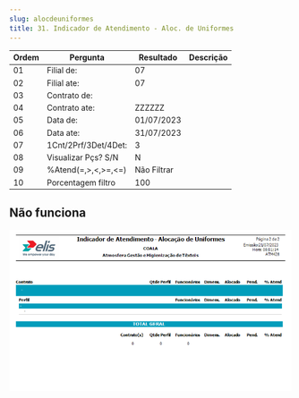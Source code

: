```yaml
---
slug: alocdeuniformes
title: 31. Indicador de Atendimento - Aloc. de Uniformes
---
```


Ordem | Pergunta | Resultado | Descrição
----- | -------- | --------- | ---------
01    |Filial de: | 07|
02    |Filial ate: | 07|
03    |Contrato de: | |
04    |Contrato ate: |ZZZZZZ |
05    |Data de: |01/07/2023 |
06    |Data ate: |31/07/2023 |
07    |1Cnt/2Prf/3Det/4Det: | 3|
08    |Visualizar Pçs? S/N |N |
09    |%Atend(=,>,<,>=,<=) |Não Filtrar |
10    |Porcentagem filtro |100 |

## Não funciona

![Alt text](image-4.png)
